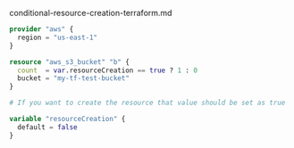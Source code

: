 conditional-resource-creation-terraform.md

```tf
provider "aws" {
  region = "us-east-1"
}

resource "aws_s3_bucket" "b" {
  count  = var.resourceCreation == true ? 1 : 0
  bucket = "my-tf-test-bucket"
}

# If you want to create the resource that value should be set as true

variable "resourceCreation" {
  default = false
}
```

